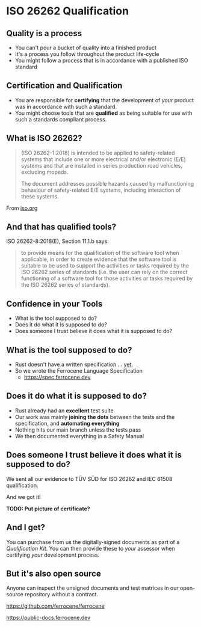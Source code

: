 # ISO 26262 Qualification

## Quality is a process

* You can't pour a bucket of quality into a finished product
* It's a process you follow throughout the product life-cycle
* You might follow a process that is in accordance with a published ISO standard

## Certification and Qualification

* You are responsible for __certifying__ that the development of *your* product
  was in accordance with such a standard.
* You might choose tools that are __qualified__ as being suitable for use with
  such a standards compliant process.

## What is ISO 26262?

> (ISO 26262-1:2018) is intended to be applied to safety-related systems that
> include one or more electrical and/or electronic (E/E) systems and that are
> installed in series production road vehicles, excluding mopeds.
>
> The document addresses possible hazards caused by malfunctioning behaviour of
> safety-related E/E systems, including interaction of these systems.

From [iso.org](https://www.iso.org/standard/68383.html)

## And that has qualified tools?

ISO 26262-8:2018(E), Section 11.1.b says:

> to provide means for the qualification of the software tool when applicable,
> in order to create evidence that the software tool is suitable to be used to
> support the activities or tasks required by the ISO 26262 series of standards
> (i.e. the user can rely on the correct functioning of a software tool for
> those activities or tasks required by the ISO 26262 series of standards).

## Confidence in your Tools

* What is the tool supposed to do?
* Does it do what it is supposed to do?
* Does someone I trust believe it does what it is supposed to do?

## What is the tool supposed to do?

* Rust doesn't have a written specification ... [yet](https://blog.rust-lang.org/inside-rust/2023/11/15/spec-vision.html).
* So we wrote the Ferrocene Language Specification
  * <https://spec.ferrocene.dev>

## Does it do what it is supposed to do?

* Rust already had an __excellent__ test suite
* Our work was mainly __joining the dots__ between the tests and the
  specification, and __automating everything__
* Nothing hits our main branch unless the tests pass
* We then documented everything in a Safety Manual

## Does someone I trust believe it does what it is supposed to do?

We sent all our evidence to TÜV SÜD for ISO 26262 and IEC 61508 qualification.

And we got it!

**TODO: Put picture of certificate?**

## And I get?

You can purchase from us the digitally-signed documents as part of a
*Qualification Kit*. You can then provide these to *your* assessor when
certifying *your* development process.

## But it's also open source

Anyone can inspect the unsigned documents and test matrices in our open-source repository without a contract.

<https://github.com/ferrocene/ferrocene>

<https://public-docs.ferrocene.dev>
